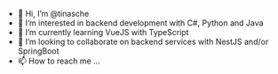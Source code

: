 - 👋 Hi, I’m @tinasche
- 👀 I’m interested in backend development with C#, Python and Java
- 🌱 I’m currently learning VueJS with TypeScript 
- 💞️ I’m looking to collaborate on backend services with NestJS and/or SpringBoot
- 📫 How to reach me ...

<!---
tinasche/tinasche is a ✨ special ✨ repository because its `README.md` (this file) appears on your GitHub profile.
You can click the Preview link to take a look at your changes.
--->
